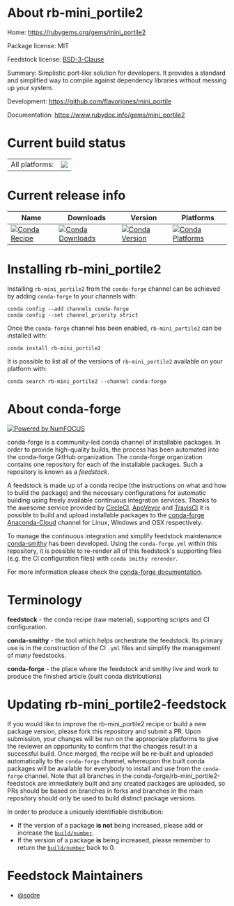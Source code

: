 About rb-mini_portile2
======================

Home: https://rubygems.org/gems/mini_portile2

Package license: MIT

Feedstock license: [BSD-3-Clause](https://github.com/conda-forge/rb-mini_portile2-feedstock/blob/master/LICENSE.txt)

Summary: Simplistic port-like solution for developers. It provides a standard and simplified way to compile against dependency libraries without messing up your system.

Development: https://github.com/flavorjones/mini_portile

Documentation: https://www.rubydoc.info/gems/mini_portile2

Current build status
====================


<table><tr><td>All platforms:</td>
    <td>
      <a href="https://dev.azure.com/conda-forge/feedstock-builds/_build/latest?definitionId=7646&branchName=master">
        <img src="https://dev.azure.com/conda-forge/feedstock-builds/_apis/build/status/rb-mini_portile2-feedstock?branchName=master">
      </a>
    </td>
  </tr>
</table>

Current release info
====================

| Name | Downloads | Version | Platforms |
| --- | --- | --- | --- |
| [![Conda Recipe](https://img.shields.io/badge/recipe-rb--mini_portile2-green.svg)](https://anaconda.org/conda-forge/rb-mini_portile2) | [![Conda Downloads](https://img.shields.io/conda/dn/conda-forge/rb-mini_portile2.svg)](https://anaconda.org/conda-forge/rb-mini_portile2) | [![Conda Version](https://img.shields.io/conda/vn/conda-forge/rb-mini_portile2.svg)](https://anaconda.org/conda-forge/rb-mini_portile2) | [![Conda Platforms](https://img.shields.io/conda/pn/conda-forge/rb-mini_portile2.svg)](https://anaconda.org/conda-forge/rb-mini_portile2) |

Installing rb-mini_portile2
===========================

Installing `rb-mini_portile2` from the `conda-forge` channel can be achieved by adding `conda-forge` to your channels with:

```
conda config --add channels conda-forge
conda config --set channel_priority strict
```

Once the `conda-forge` channel has been enabled, `rb-mini_portile2` can be installed with:

```
conda install rb-mini_portile2
```

It is possible to list all of the versions of `rb-mini_portile2` available on your platform with:

```
conda search rb-mini_portile2 --channel conda-forge
```


About conda-forge
=================

[![Powered by NumFOCUS](https://img.shields.io/badge/powered%20by-NumFOCUS-orange.svg?style=flat&colorA=E1523D&colorB=007D8A)](http://numfocus.org)

conda-forge is a community-led conda channel of installable packages.
In order to provide high-quality builds, the process has been automated into the
conda-forge GitHub organization. The conda-forge organization contains one repository
for each of the installable packages. Such a repository is known as a *feedstock*.

A feedstock is made up of a conda recipe (the instructions on what and how to build
the package) and the necessary configurations for automatic building using freely
available continuous integration services. Thanks to the awesome service provided by
[CircleCI](https://circleci.com/), [AppVeyor](https://www.appveyor.com/)
and [TravisCI](https://travis-ci.com/) it is possible to build and upload installable
packages to the [conda-forge](https://anaconda.org/conda-forge)
[Anaconda-Cloud](https://anaconda.org/) channel for Linux, Windows and OSX respectively.

To manage the continuous integration and simplify feedstock maintenance
[conda-smithy](https://github.com/conda-forge/conda-smithy) has been developed.
Using the ``conda-forge.yml`` within this repository, it is possible to re-render all of
this feedstock's supporting files (e.g. the CI configuration files) with ``conda smithy rerender``.

For more information please check the [conda-forge documentation](https://conda-forge.org/docs/).

Terminology
===========

**feedstock** - the conda recipe (raw material), supporting scripts and CI configuration.

**conda-smithy** - the tool which helps orchestrate the feedstock.
                   Its primary use is in the construction of the CI ``.yml`` files
                   and simplify the management of *many* feedstocks.

**conda-forge** - the place where the feedstock and smithy live and work to
                  produce the finished article (built conda distributions)


Updating rb-mini_portile2-feedstock
===================================

If you would like to improve the rb-mini_portile2 recipe or build a new
package version, please fork this repository and submit a PR. Upon submission,
your changes will be run on the appropriate platforms to give the reviewer an
opportunity to confirm that the changes result in a successful build. Once
merged, the recipe will be re-built and uploaded automatically to the
`conda-forge` channel, whereupon the built conda packages will be available for
everybody to install and use from the `conda-forge` channel.
Note that all branches in the conda-forge/rb-mini_portile2-feedstock are
immediately built and any created packages are uploaded, so PRs should be based
on branches in forks and branches in the main repository should only be used to
build distinct package versions.

In order to produce a uniquely identifiable distribution:
 * If the version of a package **is not** being increased, please add or increase
   the [``build/number``](https://docs.conda.io/projects/conda-build/en/latest/resources/define-metadata.html#build-number-and-string).
 * If the version of a package **is** being increased, please remember to return
   the [``build/number``](https://docs.conda.io/projects/conda-build/en/latest/resources/define-metadata.html#build-number-and-string)
   back to 0.

Feedstock Maintainers
=====================

* [@sodre](https://github.com/sodre/)

